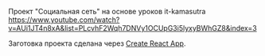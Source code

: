Проект "Социальная сеть" на основе уроков it-kamasutra
https://www.youtube.com/watch?v=AUi1JT4n8xA&list=PLcvhF2Wqh7DNVy1OCUpG3i5lyxyBWhGZ8&index=3

Заготовка проекта сделана через [Create React App](https://github.com/facebook/create-react-app).


